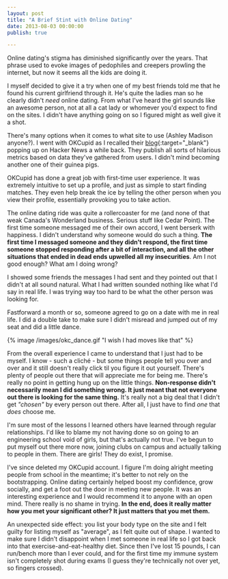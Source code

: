 ```yaml
---
layout: post
title: "A Brief Stint with Online Dating"
date: 2013-08-03 00:00:00
publish: true

---
```


Online dating's stigma has diminished significantly over the years. That phrase 
used to evoke images of pedophiles and creepers prowling the internet, but now 
it seems all the kids are doing it.

I myself decided to give it a try when one of my best friends told me that he 
found his current girlfriend through it. He's quite the ladies man so he clearly 
didn't _need_ online dating. From what I've heard the girl sounds like an 
awesome person, not at all a cat lady or whomever you'd expect to find on the 
sites. I didn't have anything going on so I figured might as well give it a 
shot.

There's many options when it comes to what site to use (Ashley Madison anyone?). 
I went with OKCupid as I recalled their 
[blog](http://blog.okcupid.com/){:target="_blank"} popping up on Hacker News a 
while back. They publish all sorts of hilarious metrics based on data they've 
  gathered from users. I didn't mind becoming another one of their guinea pigs.

OKCupid has done a great job with first-time user experience. It was extremely 
intuitive to set up a profile, and just as simple to start finding matches. They 
even help break the ice by telling the other person when you view their profile, 
essentially provoking you to take action.

The online dating ride was quite a rollercoaster for me (and none of that weak 
Canada's Wonderland business. Serious stuff like Cedar Point). The first time 
someone messaged me of their own accord, I went berserk with happiness. I didn't 
understand why someone would do such a thing. __The first time I messaged 
someone and they didn't respond, the first time someone stopped responding after 
a bit of interaction, and all the other situations that ended in dead ends 
upwelled all my insecurities__. Am I not good enough? What am I doing wrong?

I showed some friends the messages I had sent and they pointed out that I didn't 
at all sound natural. What I had written sounded nothing like what I'd say in 
real life. I was trying way too hard to be what the other person was looking 
for.

Fastforward a month or so, someone agreed to go on a date with me in real life. 
I did a double take to make sure I didn't misread and jumped out of my seat and 
did a little dance.

{% image /images/okc_dance.gif "I wish I had moves like that" %}

From the overall experience I came to understand that I just had to be myself. I 
know - such a cliché - but some things people tell you over and over and it 
still doesn't really click til you figure it out yourself. There's plenty of 
people out there that will appreciate me for being me. There's really no point 
in getting hung up on the little things. __Non-response didn't necessarily mean 
I did something wrong. It just meant that not everyone out there is looking for 
the same thing.__ It's really not a big deal that I didn't get _"chosen"_ by 
every person out there. After all, I just have to find _one_ that _does_ choose 
me.

I'm sure most of the lessons I learned others have learned through regular 
relationships. I'd like to blame my not having done so on going to an 
engineering school void of girls, but that's actually not true. I've begun to 
put myself out there more now, joining clubs on campus and actually talking to 
people in them. There are girls! They do exist, I promise.

I've since deleted my OKCupid account. I figure I'm doing alright meeting people 
from school in the meantime; it's better to not rely on the bootstrapping. 
Online dating certainly helped boost my confidence, grow socially, and get a 
foot out the door in meeting new people. It was an interesting experience and I 
would recommend it to anyone with an open mind. There really is no shame in 
trying. __In the end, does it really matter how you met your significant other? 
It just matters that you met them.__

An unexpected side effect: you list your body type on the site and I felt guilty 
for listing myself as "average", as I felt quite out of shape. I wanted to make 
  sure I didn't disappoint when I met someone in real life so I got back into 
  that exercise-and-eat-healthy diet. Since then I've lost 15 pounds, I can 
  run/bench more than I ever could, and for the first time my immune system 
  isn't completely shot during exams (I guess they're technically not over yet, 
  so fingers crossed).
